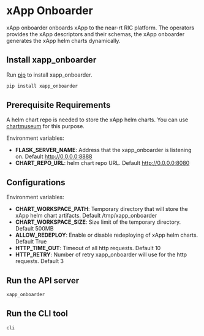 xApp Onboarder
==============

xApp onboarder onboards xApp to the near-rt RIC platform. The operators provides the xApp descriptors and their schemas, the xApp onboarder generates the xApp helm charts dynamically.

## Install xapp_onboarder

Run  [pip](https://pip.pypa.io/en/stable/) to install xapp_onboarder.

```bash
pip install xapp_onboarder
```

## Prerequisite Requirements
A helm chart repo is needed to store the xApp helm charts. You can use [chartmuseum](https://github.com/helm/chartmuseum) for this purpose.
 
Environment variables:
* **FLASK_SERVER_NAME**: Address that the xapp_onboarder is listening on. Default http://0.0.0.0:8888
* **CHART_REPO_URL**: helm chart repo URL. Default http://0.0.0.0:8080

## Configurations
Environment variables:
* **CHART_WORKSPACE_PATH**: Temporary directory that will store the xApp helm chart artifacts. Default /tmp/xapp_onboarder
* **CHART_WORKSPACE_SIZE**: Size limit of the temporary directory. Default 500MB
* **ALLOW_REDEPLOY**: Enable or disable redeploying of xApp helm charts. Default True
* **HTTP_TIME_OUT**: Timeout of all http requests. Default 10 
* **HTTP_RETRY**: Number of retry xapp_onboarder will use for the http requests. Default 3

## Run the API server
```bash
xapp_onboarder
```
## Run the CLI tool
```bash
cli
```
